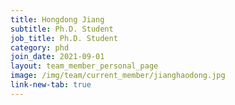 ```yaml
---
title: Hongdong Jiang
subtitle: Ph.D. Student
job_title: Ph.D. Student
category: phd
join_date: 2021-09-01
layout: team_member_personal_page
image: /img/team/current_member/jianghaodong.jpg
link-new-tab: true
---
```


